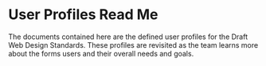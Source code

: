 User Profiles Read Me
===================  

The documents contained here are the defined user profiles for the Draft Web Design Standards. These profiles are revisited as the team learns more about the forms users and their overall needs and goals.
